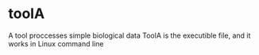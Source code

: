 # toolA
A tool proccesses simple biological data
ToolA is the executible file, and it works in Linux command line
